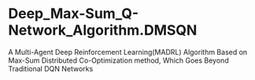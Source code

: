 # Deep_Max-Sum_Q-Network_Algorithm.DMSQN
A Multi-Agent Deep Reinforcement Learning(MADRL) Algorithm Based on Max-Sum Distributed Co-Optimization method, Which Goes Beyond Traditional DQN Networks
